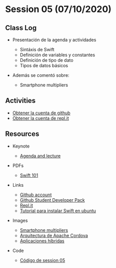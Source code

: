 # Session 05 (07/10/2020)

## Class Log
* Presentación de la agenda y actividades
    * Sintáxis de Swift
    * Definición de variables y constantes
    * Definición de tipo de dato
    * Tipos de datos básicos

* Además se comentó sobre:
    * Smartphone multipliers

## Activities
* [Obtener la cuenta de github](https://education.github.com/pack)
* [Obtener la cuenta de repl.it](https://repl.it)


## Resources
* Keynote
  * [Agenda and lecture](../resources/Session_05/keynotes/ComputoMovil-Session_5.pdf)
* PDFs
  * [Swift 101](../resources/Session_05/pdfs/Swift-101-Session-1.pdf)
* Links
  * [Github account](https://github.com)
  * [Github Student Developer Pack](https://education.github.com/pack)
  * [Repl.it](https://repl.it)
  * [Tutorial para instalar Swift en ubuntu](https://www.katacoda.com/crashbit/scenarios/swift-scenario)

* Images
    * [Smartphone multipliers](../resources/Session_05/images/smartphone-multipliers.png)
    * [Arquitectura de Apache Cordova](../Session_04/../resources/Session_04/images/arquitectura-aplicacion-movil-apache-cordova.jpg)
    * [Aplicaciones híbridas](../resources/Session_04/images/nativo-hibrido-html5.png)
* Code
    * [Código de session 05](../resources/Session_05/code/session_05.swift)